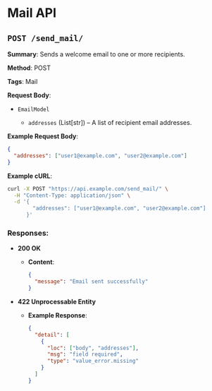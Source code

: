 # Mail API

## `POST /send_mail/`

**Summary**: Sends a welcome email to one or more recipients.

**Method**: POST

**Tags**: Mail

**Request Body**:

* `EmailModel`

    * `addresses` (List\[str]) – A list of recipient email addresses.

**Example Request Body**:

```json
{
  "addresses": ["user1@example.com", "user2@example.com"]
}
```

**Example cURL**:

```bash
curl -X POST "https://api.example.com/send_mail/" \
  -H "Content-Type: application/json" \
  -d '{
        "addresses": ["user1@example.com", "user2@example.com"]
      }'
```

### Responses:

* **200 OK**

    * **Content**:

      ```json
      {
        "message": "Email sent successfully"
      }
      ```

* **422 Unprocessable Entity**

    * **Example Response**:

      ```json
      {
        "detail": [
          {
            "loc": ["body", "addresses"],
            "msg": "field required",
            "type": "value_error.missing"
          }
        ]
      }
      ```
